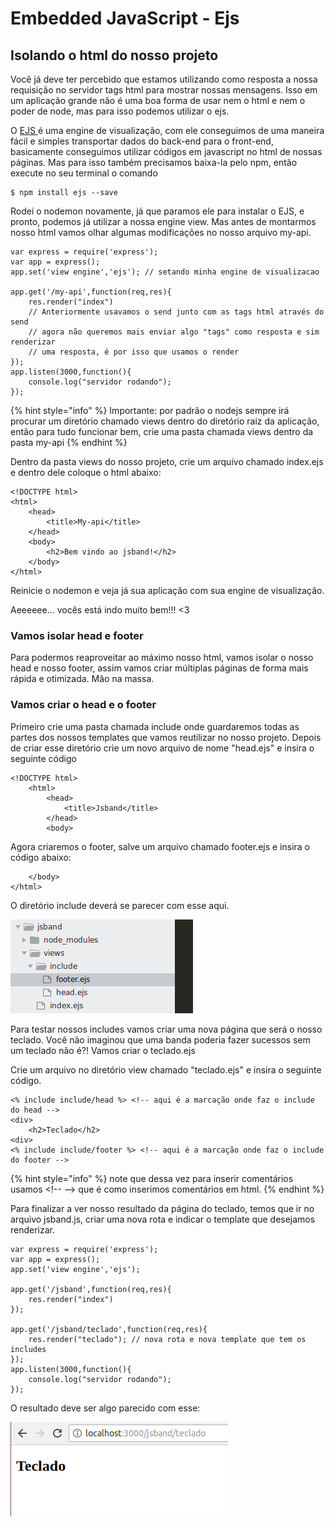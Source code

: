 # Embedded JavaScript - Ejs

## Isolando o html do nosso projeto

Você já deve ter percebido que estamos utilizando como resposta a nossa requisição no servidor tags html para mostrar nossas mensagens. Isso em um aplicação grande não é uma boa forma de usar nem o html e nem o poder de node, mas para isso podemos utilizar o ejs.

O [EJS ](http://ejs.co/)é uma engine de visualização, com ele conseguimos de uma maneira fácil e simples transportar dados do back-end para o front-end, basicamente conseguimos utilizar códigos em javascript no html de nossas páginas. Mas para isso também precisamos baixa-la pelo npm, então execute no seu terminal o comando

```
$ npm install ejs --save
```

Rodei o nodemon novamente, já que paramos ele para instalar o EJS, e pronto, podemos já utilizar a nossa engine view. Mas antes de montarmos nosso html vamos olhar algumas modificações no nosso arquivo my-api.

```text
var express = require('express');
var app = express();
app.set('view engine','ejs'); // setando minha engine de visualizacao

app.get('/my-api',function(req,res){
    res.render("index") 
    // Anteriormente usavamos o send junto com as tags html através do send
    // agora não queremos mais enviar algo "tags" como resposta e sim renderizar
    // uma resposta, é por isso que usamos o render
});
app.listen(3000,function(){
    console.log("servidor rodando");
});
```

{% hint style="info" %}
Importante: por padrão o nodejs sempre irá procurar um diretório chamado views dentro do diretório raiz da aplicação, então para tudo funcionar bem, crie uma pasta chamada views dentro da pasta my-api
{% endhint %}

Dentro da pasta views do nosso projeto, crie um arquivo chamado index.ejs e dentro dele coloque o html abaixo:

```text
<!DOCTYPE html>
<html>
    <head>
        <title>My-api</title>
    </head>
    <body>
        <h2>Bem vindo ao jsband!</h2>
    </body>
</html>
```

Reinicie o nodemon e veja já sua aplicação com sua engine de visualização. 

Aeeeeee... vocês está indo muito bem!!! &lt;3

### Vamos isolar head e footer

Para podermos reaproveitar ao máximo nosso html, vamos isolar o nosso head e nosso footer, assim vamos criar múltiplas páginas de forma mais rápida e otimizada. Mão na massa.

### Vamos criar o head e o footer

Primeiro crie uma pasta chamada include onde guardaremos todas as partes dos nossos templates que vamos reutilizar no nosso projeto. Depois de criar esse diretório crie um novo arquivo de nome "head.ejs" e insira o seguinte código

```text
<!DOCTYPE html>
	<html>
		<head>
		    <title>Jsband</title>
		</head>
		<body>
```

Agora criaremos o footer, salve um arquivo chamado footer.ejs e insira o código abaixo:

```text
    </body>
</html>
```

O diretório include deverá se parecer com esse aqui.



![](.gitbook/assets/image%20%282%29.png)

Para testar nossos includes vamos criar uma nova página que será o nosso teclado. Você não imaginou que uma banda poderia fazer sucessos sem um teclado não é?! Vamos criar o teclado.ejs

Crie um arquivo no diretório view chamado "teclado.ejs" e insira o seguinte código.

```text
<% include include/head %> <!-- aqui é a marcação onde faz o include do head -->
<div>
    <h2>Teclado</h2>
<div>
<% include include/footer %> <!-- aqui é a marcação onde faz o include do footer -->
```

{% hint style="info" %}
note que dessa vez para inserir comentários usamos &lt;!-- --&gt; que é como inserimos comentários em html.
{% endhint %}

Para finalizar a ver nosso resultado da página do teclado, temos que ir no arquivo jsband.js, criar uma nova rota e indicar o template que desejamos renderizar.

```text
var express = require('express');
var app = express();
app.set('view engine','ejs');

app.get('/jsband',function(req,res){
    res.render("index")     
});

app.get('/jsband/teclado',function(req,res){
    res.render("teclado"); // nova rota e nova template que tem os includes    
});
app.listen(3000,function(){
    console.log("servidor rodando");
});
```

O resultado deve ser algo parecido com esse:



![](.gitbook/assets/image%20%283%29.png)

